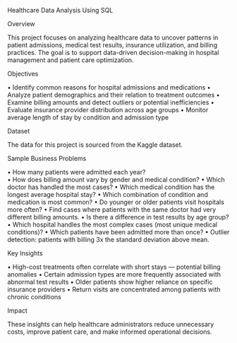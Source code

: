 Healthcare Data Analysis Using SQL

Overview

This project focuses on analyzing healthcare data to uncover patterns in patient admissions, medical test results, insurance utilization, and billing practices. The goal is to support data-driven decision-making in hospital management and patient care optimization.

Objectives

•	Identify common reasons for hospital admissions and medications
•	Analyze patient demographics and their relation to treatment outcomes
•	Examine billing amounts and detect outliers or potential inefficiencies
•	Evaluate insurance provider distribution across age groups
•	Monitor average length of stay by condition and admission type

Dataset

The data for this project is sourced from the Kaggle dataset.

Sample Business Problems

•	How many patients were admitted each year?         
•	How does billing amount vary by gender and medical condition?
•	Which doctor has handled the most cases?
•	Which medical condition has the longest average hospital stay?
•	Which combination of condition and medication is most common?
•	Do younger or older patients visit hospitals more often?
•	Find cases where patients with the same doctor had very different billing amounts.
•	Is there a difference in test results by age group?
•	Which hospital handles the most complex cases (most unique medical conditions)?
•	Which patients have been admitted more than once?
•	Outlier detection: patients with billing 3x the standard deviation above mean.

Key Insights

•	High-cost treatments often correlate with short stays — potential billing anomalies
•	Certain admission types are more frequently associated with abnormal test results
•	Older patients show higher reliance on specific insurance providers
•	Return visits are concentrated among patients with chronic conditions

Impact

These insights can help healthcare administrators reduce unnecessary costs, improve patient care, and make informed operational decisions.
